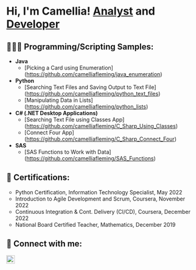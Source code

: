 <h1>Hi, I'm Camellia! <a href="https://www.linkedin.com/in/camellia-fleming/">Analyst</a> and <a href="https://github.com/camelliafleming">Developer</a></h1>

<h2>👩🏾‍💻 Programming/Scripting Samples:</h2> 

<!--- <b>Data Structures and Algorithms Practice (AlgoExpert)</b>
  - [Practicing DS & Algos in Python] (https://github.com/joshmadakor1/Algorithms-Practice) -->
- <b>Java</b>
  - [Picking a Card using Enumeration] (https://github.com/camelliafleming/java_enumeration)
- <b>Python</b>
  - [Searching Text Files and Saving Output to Text File] (https://github.com/camelliafleming/python_text_files)
  - [Manipulating Data in Lists] (https://github.com/camelliafleming/python_lists)
- <b>C# (.NET Desktop Applications)</b>
  - [Searching Text File using Classes App] (https://github.com/camelliafleming/C_Sharp_Using_Classes)
  - [Connect Four App] (https://github.com/camelliafleming/C_Sharp_Connect_Four)
- <b>SAS</b>
  - [SAS Functions to Work with Data] (https://github.com/camelliafleming/SAS_Functions)
<!--- <b>Power BI</b>
  - [__] -->


<h2>📄 Certifications:</h2>
<ul style="list-style-type:circle;">
  <li>Python Certification, Information Technology Specialist, May 2022</li>
  <li>Introduction to Agile Development and Scrum, Coursera, November 2022</li>
  <li>Continuous Integration & Cont. Delivery (CI/CD), Coursera, December 2022</li>
  <li>National Board Certified Teacher, Mathematics, December 2019</li>
</ul>


<h2> 🤳 Connect with me:</h2>

[<img align="left" alt="Camellia Fleming | LinkedIn" width="22px" src="https://cdn.jsdelivr.net/npm/simple-icons@v3/icons/linkedin.svg" />][linkedin]

[linkedin]: https://www.linkedin.com/in/camellia-fleming/



<!--
**camelliafleming/camelliafleming** is a ✨ _special_ ✨ repository because its `README.md` (this file) appears on your GitHub profile.

Here are some ideas to get you started:

- 🔭 I’m currently working on ...
- 🌱 I’m currently learning ...
- 👯 I’m looking to collaborate on ...
- 🤔 I’m looking for help with ...
- 💬 Ask me about ...
- 📫 How to reach me: ...
- 😄 Pronouns: ...
- ⚡ Fun fact: ...
-->
